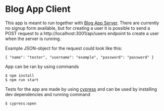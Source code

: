 # Blog App Client

This app is meant to run together with [Blog App Server](/BlogApp/blogappserver). There are currently no signup form available, but for creating a user it is possible to 
send a POST request to a http://localhost:3001/api/users endpoint to create a user when the server is running. 

Example JSON-object for the request could look like this:

```
{ "name": "tester", "username": "example", "password": "password" }
```

App can be ran by using commands

```
$ npm install
$ npm run start 
```

Tests for the app are made by using [cypress](https://www.cypress.io/) and can be used by installing dev dependencies and running command

```
$ cypress:open
```
